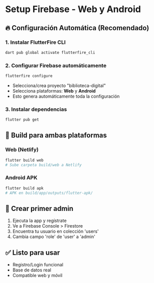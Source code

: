 # Setup Firebase - Web y Android

## 🔥 Configuración Automática (Recomendado)

### 1. Instalar FlutterFire CLI
```bash
dart pub global activate flutterfire_cli
```

### 2. Configurar Firebase automáticamente
```bash
flutterfire configure
```
- Selecciona/crea proyecto "biblioteca-digital"
- Selecciona plataformas: **Web** y **Android**
- Esto genera automáticamente toda la configuración

### 3. Instalar dependencias
```bash
flutter pub get
```

## 📱 Build para ambas plataformas

### Web (Netlify)
```bash
flutter build web
# Sube carpeta build/web a Netlify
```

### Android APK
```bash
flutter build apk
# APK en build/app/outputs/flutter-apk/
```

## 👤 Crear primer admin
1. Ejecuta la app y regístrate
2. Ve a Firebase Console > Firestore
3. Encuentra tu usuario en colección 'users'
4. Cambia campo 'role' de 'user' a 'admin'

## ✅ Listo para usar
- Registro/Login funcional
- Base de datos real
- Compatible web y móvil